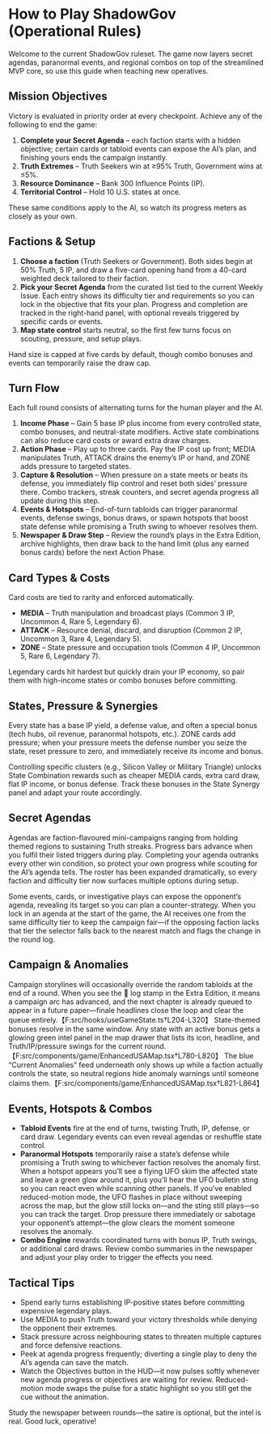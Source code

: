 # How to Play ShadowGov (Operational Rules)

Welcome to the current ShadowGov ruleset. The game now layers secret agendas, paranormal events, and regional combos on top of the streamlined MVP core, so use this guide when teaching new operatives.

## Mission Objectives
Victory is evaluated in priority order at every checkpoint. Achieve any of the following to end the game:

1. **Complete your Secret Agenda** – each faction starts with a hidden objective; certain cards or tabloid events can expose the AI’s plan, and finishing yours ends the campaign instantly.
2. **Truth Extremes** – Truth Seekers win at ≥95% Truth, Government wins at ≤5%.
3. **Resource Dominance** – Bank 300 Influence Points (IP).
4. **Territorial Control** – Hold 10 U.S. states at once.

These same conditions apply to the AI, so watch its progress meters as closely as your own.

## Factions & Setup
1. **Choose a faction** (Truth Seekers or Government). Both sides begin at 50% Truth, 5 IP, and draw a five-card opening hand from a 40-card weighted deck tailored to their faction.
2. **Pick your Secret Agenda** from the curated list tied to the current Weekly Issue. Each entry shows its difficulty tier and requirements so you can lock in the objective that fits your plan. Progress and completion are tracked in the right-hand panel, with optional reveals triggered by specific cards or events.
3. **Map state control** starts neutral, so the first few turns focus on scouting, pressure, and setup plays.

Hand size is capped at five cards by default, though combo bonuses and events can temporarily raise the draw cap.

## Turn Flow
Each full round consists of alternating turns for the human player and the AI.

1. **Income Phase** – Gain 5 base IP plus income from every controlled state, combo bonuses, and neutral-state modifiers. Active state combinations can also reduce card costs or award extra draw charges.
2. **Action Phase** – Play up to three cards. Pay the IP cost up front; MEDIA manipulates Truth, ATTACK drains the enemy’s IP or hand, and ZONE adds pressure to targeted states.
3. **Capture & Resolution** – When pressure on a state meets or beats its defense, you immediately flip control and reset both sides’ pressure there. Combo trackers, streak counters, and secret agenda progress all update during this step.
4. **Events & Hotspots** – End-of-turn tabloids can trigger paranormal events, defense swings, bonus draws, or spawn hotspots that boost state defense while promising a Truth swing to whoever resolves them.
5. **Newspaper & Draw Step** – Review the round’s plays in the Extra Edition, archive highlights, then draw back to the hand limit (plus any earned bonus cards) before the next Action Phase.

## Card Types & Costs
Card costs are tied to rarity and enforced automatically.

- **MEDIA** – Truth manipulation and broadcast plays (Common 3 IP, Uncommon 4, Rare 5, Legendary 6).
- **ATTACK** – Resource denial, discard, and disruption (Common 2 IP, Uncommon 3, Rare 4, Legendary 5).
- **ZONE** – State pressure and occupation tools (Common 4 IP, Uncommon 5, Rare 6, Legendary 7).

Legendary cards hit hardest but quickly drain your IP economy, so pair them with high-income states or combo bonuses before committing.

## States, Pressure & Synergies
Every state has a base IP yield, a defense value, and often a special bonus (tech hubs, oil revenue, paranormal hotspots, etc.). ZONE cards add pressure; when your pressure meets the defense number you seize the state, reset pressure to zero, and immediately receive its income and bonus.

Controlling specific clusters (e.g., Silicon Valley or Military Triangle) unlocks State Combination rewards such as cheaper MEDIA cards, extra card draw, flat IP income, or bonus defense. Track these bonuses in the State Synergy panel and adapt your route accordingly.

## Secret Agendas
Agendas are faction-flavoured mini-campaigns ranging from holding themed regions to sustaining Truth streaks. Progress bars advance when you fulfil their listed triggers during play. Completing your agenda outranks every other win condition, so protect your own progress while scouting for the AI’s agenda tells. The roster has been expanded dramatically, so every faction and difficulty tier now surfaces multiple options during setup.

Some events, cards, or investigative plays can expose the opponent’s agenda, revealing its target so you can plan a counter-strategy. When you lock in an agenda at the start of the game, the AI receives one from the same difficulty tier to keep the campaign fair—if the opposing faction lacks that tier the selector falls back to the nearest match and flags the change in the round log.

## Campaign & Anomalies
Campaign storylines will occasionally override the random tabloids at the end of a round. When you see the 📖 log stamp in the Extra Edition, it means a campaign arc has advanced, and the next chapter is already queued to appear in a future paper—finale headlines close the loop and clear the queue entirely.【F:src/hooks/useGameState.ts†L204-L320】 State-themed bonuses resolve in the same window. Any state with an active bonus gets a glowing green intel panel in the map drawer that lists its icon, headline, and Truth/IP/pressure swings for the current round.【F:src/components/game/EnhancedUSAMap.tsx†L780-L820】 The blue “Current Anomalies” feed underneath only shows up while a faction actually controls the state, so neutral regions hide anomaly warnings until someone claims them.【F:src/components/game/EnhancedUSAMap.tsx†L821-L864】

## Events, Hotspots & Combos
- **Tabloid Events** fire at the end of turns, twisting Truth, IP, defense, or card draw. Legendary events can even reveal agendas or reshuffle state control.
- **Paranormal Hotspots** temporarily raise a state’s defense while promising a Truth swing to whichever faction resolves the anomaly first. When a hotspot appears you’ll see a flying UFO skim the affected state and leave a green glow around it, plus you’ll hear the UFO bulletin sting so you can react even while scanning other panels. If you’ve enabled reduced-motion mode, the UFO flashes in place without sweeping across the map, but the glow still locks on—and the sting still plays—so you can track the target. Drop pressure there immediately or sabotage your opponent’s attempt—the glow clears the moment someone resolves the anomaly.
- **Combo Engine** rewards coordinated turns with bonus IP, Truth swings, or additional card draws. Review combo summaries in the newspaper and adjust your play order to trigger the effects you need.

## Tactical Tips
- Spend early turns establishing IP-positive states before committing expensive legendary plays.
- Use MEDIA to push Truth toward your victory thresholds while denying the opponent their extremes.
- Stack pressure across neighbouring states to threaten multiple captures and force defensive reactions.
- Peek at agenda progress frequently; diverting a single play to deny the AI’s agenda can save the match.
- Watch the Objectives button in the HUD—it now pulses softly whenever new agenda progress or objectives are waiting for review. Reduced-motion mode swaps the pulse for a static highlight so you still get the cue without the animation.

Study the newspaper between rounds—the satire is optional, but the intel is real. Good luck, operative!
